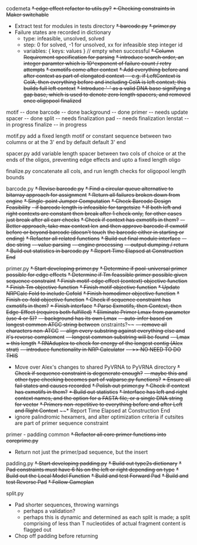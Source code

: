 codemeta
~~* edge effect refactor to utils.py?~~
~~* Checking constraints in Maker switchable~~
* Extract test for modules in tests directory
  ~~* barcode.py~~
  ~~* primer.py~~
* Failure states are recorded in dictionary
  - type: infeasible, unsolved, solved
  - step: 0  for solved,
          -1 for unsolved,
          xx for infeasible step integer id
  - variables: {
      keys: values
    } // empty when successful
~~* Column Requirement specification for parsing~~
~~* introduce search order, an integer paramter
  which is 10^exponent of failure count / retry attempts~~
~~* exmotifs come after context~~
~~* Add everything before and after context as part of elongated context
  -- e.g. if LeftContext is ColA, then everything before and including
     ColA is left context; this builds full left context~~
~~* Introduce '-' as a valid DNA base signifying a gap base, which
  is used to denote zero length spacers, and removed once oligopool
  finalized~~

motif -- done
barcode -- done
background -- done
primer -- needs update
spacer -- done
split -- needs finalization
pad -- needs finalization
lenstat  -- in progress
finalize -- in progress

motif.py
add a fixed length motif or constant sequence
between two columns or at the 3' end by default
default 3' end

spacer.py
add variable length spacer between two cols of
choice or at the ends of the oligos, preventing
edge effects and upto a fixed length oligo

finalize.py
concatenate all cols, and run length checks
for oligopool length bounds

barcode.py
~~* Revise barcode.py~~
~~* Find a circular queue alternative to bitarray approach for assignment~~
~~* Return all failures broken down from engine~~
~~* Single-point Jumper Computation~~
~~* Check Barcode Design Feasibility~~
  ~~- if barcode length is infeasible for targetsize~~
~~* If both left and right contexts are constant then break after 1 check only,~~
  ~~for other cases just break after all carr checks~~
~~* Check if context has exmotifs in them?~~
  ~~-- Better approach, take max context len~~
     ~~and then approve barcode if exmotif~~
     ~~before or beyond barcode (doesn't touch~~
     ~~the barcode either in starting or ending)~~
~~* Refactor all related functions~~
~~* Build out final module interface~~
  ~~-- doc string~~
  ~~-- value parsing~~
  ~~-- engine processing~~
  ~~-- output dumping / return~~
~~* Build out statistics in barcode.py~~
~~* Report Time Elapsed at Construction End~~

primer.py
~~* Start developing primer.py~~
~~* Determine if pool-universal primer possible for edge effects~~
~~* Determine if Tm feassible primer possible given sequence constraint~~
~~* Finish motif-edge effect (context) objective function~~
~~* Finish Tm objective function~~
~~* Finish motif objective function~~
~~* Update NRPCalc Fold to include Cofold~~
~~* Finish homodimer objective function~~
~~* Finish co-fold objective function~~
~~* Check if sequence constraint has exmotifs in them?~~
~~* Finish interface~~
~~* Parse Exmotifs, then Context, then Edge-Effect (requires both fulfilled)~~
~~* Eliminate Primer Lmax from parameter (use 4 or 5)?~~
  ~~-- background has its own Lmax~~
  ~~-- auto-infer based on longest common ATGC string between~~
     onstraints?~~
     ~~-- remove all characters non-ATGC~~
     ~~-- align every substring against everything
        else and it's reverse complement~~
     ~~-- longest common substring will be found~~
     ~~-- Lmax = this length~~
~~* RNAduplex to check for energy of the longest contig (Alex strat)~~
  ~~-- introduce functionality in NRP Calculator~~
  ~~-- >> NO NEED TO DO THIS~~
* Move over Alex's changes to shared PyVRNA to PyVRNA directory
~~* Check if sequence constraint is degenerate enough?~~
  ~~-- maybe this and other type checking becomes part of valparse.py functions?~~
~~* Ensure all fail states and causes recorded~~
~~* Polish out primer.py~~
~~* Check if context has exmotifs in them?~~
~~* Build out statistics~~
~~* Interface has left and right context names, and the option
  for a FASTA file, or a single DNA string for vector~~
~~* Primers non-repetitive to everything before and after Left and Right Context~~
~~* Report Time Elapsed at Construction End
* ignore palindromic hexamers, and alter optimization criteria
  if cutsites are part of primer sequence constraint

primer - padding common
~~* Refactor all core primer functions into coreprime.py~~
* Return not just the primer/pad sequence, but the insert

padding.py
~~* Start developing padding.py~~
~~* Build out type2s dictionary~~
~~* Pad constraints must have 6 Ns on the left or right depending on type~~
~~* Build out the Local Model Function~~
~~* Build and test Forward Pad~~
~~* Build and test Reverse Pad~~
~~* Follow Gameplan~~

split.py
* Pad shorter sequences, throwing warnings
    - perhaps a validation?
    - perhaps this is dynamic and determined
      as each split is made; a split comprising
      of less than T nucleotides of actual
      fragment content is flagged out
* Chop off padding before returning